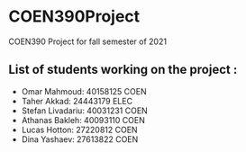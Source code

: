 # COEN390Project
<div>
  <p>COEN390 Project for fall semester of 2021 </p>
  <h2>List of students working on the project :</h2>
  <ul>
    <li>Omar Mahmoud: 40158125 COEN</li>
    <li>Taher Akkad: 24443179 ELEC</li>
    <li>Stefan Livadariu: 40031231 COEN</li>
    <li>Athanas Bakleh: 40093110 COEN</li>
    <li>Lucas Hotton: 27220812 COEN</li>
    <li>Dina Yashaev: 27613822 COEN</li>
  </ul>
</div>
